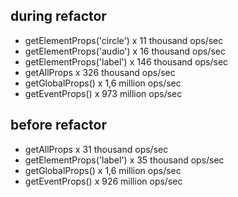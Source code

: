 ## during refactor
- getElementProps('circle') x 11 thousand ops/sec
- getElementProps('audio') x 16 thousand ops/sec
- getElementProps('label') x 146 thousand ops/sec
- getAllProps x 326 thousand ops/sec
- getGlobalProps() x 1,6 million ops/sec
- getEventProps() x 973 million ops/sec

## before refactor
- getAllProps x 31 thousand ops/sec
- getElementProps('label') x 35 thousand ops/sec
- getGlobalProps() x 1,6 million ops/sec
- getEventProps() x 926 million ops/sec